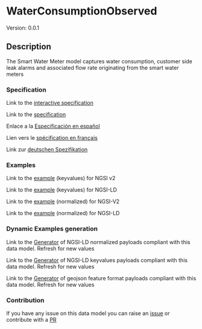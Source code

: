 # WaterConsumptionObserved
Version: 0.0.1

## Description 

The Smart Water Meter model captures water consumption, customer side leak alarms and associated flow rate originating from the smart water meters
### Specification

Link to the [interactive specification](https://swagger.lab.fiware.org/?url=https://raw.githubusercontent.com/smart-data-models/dataModel.WaterConsumption/master/WaterConsumptionObserved/swagger.yaml)

Link to the [specification](https://github.com/smart-data-models/dataModel.WaterConsumption/blob/master/WaterConsumptionObserved/doc/spec.md)

Enlace a la [Especificación en español](https://github.com/smart-data-models/dataModel.WaterConsumption/blob/master/WaterConsumptionObserved/doc/spec_ES.md)

Lien vers le [spécification en français](https://github.com/smart-data-models/dataModel.WaterConsumption/blob/master/WaterConsumptionObserved/doc/spec_FR.md)

Link zur [deutschen Spezifikation](https://github.com/smart-data-models/dataModel.WaterConsumption/blob/master/WaterConsumptionObserved/doc/spec_DE.md)
### Examples

Link to the [example](https://github.com/smart-data-models/dataModel.WaterConsumption/blob/master/WaterConsumptionObserved/examples/example.json) (keyvalues) for NGSI v2

Link to the [example](https://github.com/smart-data-models/dataModel.WaterConsumption/blob/master/WaterConsumptionObserved/examples/example.jsonld) (keyvalues) for NGSI-LD

Link to the [example](https://github.com/smart-data-models/dataModel.WaterConsumption/blob/master/WaterConsumptionObserved/examples/example-normalized.json) (normalized) for NGSI-V2

Link to the [example](https://github.com/smart-data-models/dataModel.WaterConsumption/blob/master/WaterConsumptionObserved/examples/example-normalized.jsonld) (normalized) for NGSI-LD
### Dynamic Examples generation

Link to the [Generator](https://smartdatamodels.org/extra/ngsi-ld_generator.php?schemaUrl=https://raw.githubusercontent.com/smart-data-models/dataModel.WaterConsumption/master/WaterConsumptionObserved/schema.json&email=info@smartdatamodels.org) of NGSI-LD normalized payloads compliant with this data model. Refresh for new values

Link to the [Generator](https://smartdatamodels.org/extra/ngsi-ld_generator_keyvalues.php?schemaUrl=https://raw.githubusercontent.com/smart-data-models/dataModel.WaterConsumption/master/WaterConsumptionObserved/schema.json&email=info@smartdatamodels.org) of NGSI-LD keyvalues payloads compliant with this data model. Refresh for new values

Link to the [Generator](https://smartdatamodels.org/extra/geojson_features_generator_v1.0.php?schemaUrl=https://raw.githubusercontent.com/smart-data-models/dataModel.WaterConsumption/master/WaterConsumptionObserved/schema.json&email=info@smartdatamodels.org) of geojson feature format payloads compliant with this data model. Refresh for new values
### Contribution

 If you have any issue on this data model you can raise an [issue](https://github.com/smart-data-models/dataModel.WaterConsumption/issues)  or contribute with a [PR](https://github.com/smart-data-models/dataModel.WaterConsumption/pulls)